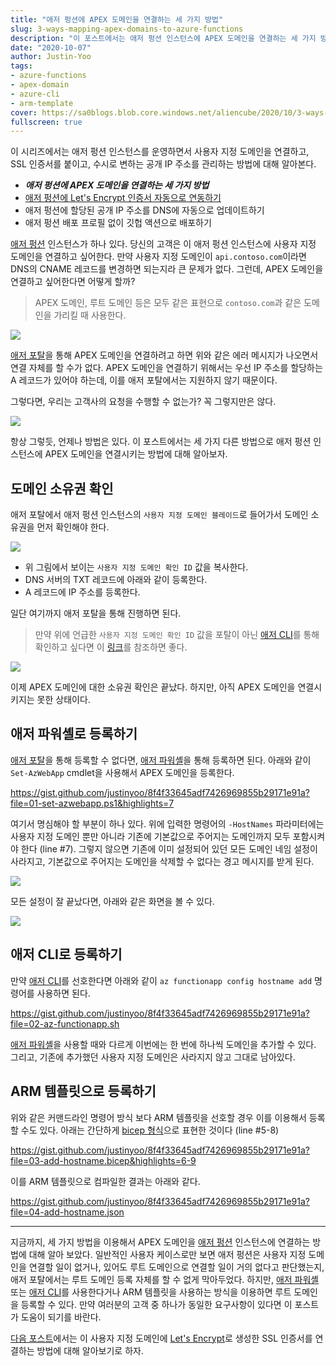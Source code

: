 ```yaml
---
title: "애저 펑션에 APEX 도메인을 연결하는 세 가지 방법"
slug: 3-ways-mapping-apex-domains-to-azure-functions
description: "이 포스트에서는 애저 펑션 인스턴스에 APEX 도메인을 연결하는 세 가지 방법에 대해 논의해 봅니다."
date: "2020-10-07"
author: Justin-Yoo
tags:
- azure-functions
- apex-domain
- azure-cli
- arm-template
cover: https://sa0blogs.blob.core.windows.net/aliencube/2020/10/3-ways-mapping-apex-domains-to-azure-functions-00.png
fullscreen: true
---
```


이 시리즈에서는 애저 펑션 인스턴스를 운영하면서 사용자 지정 도메인을 연결하고, SSL 인증서를 붙이고, 수시로 변하는 공개 IP 주소를 관리하는 방법에 대해 알아본다.

* ***애저 펑션에 APEX 도메인을 연결하는 세 가지 방법***
* [애저 펑션에 Let's Encrypt 인증서 자동으로 연동하기][post 2]
* 애저 펑션에 할당된 공개 IP 주소를 DNS에 자동으로 업데이트하기
* 애저 펑션 배포 프로필 없이 깃헙 액션으로 배포하기

[애저 펑션][az func] 인스턴스가 하나 있다. 당신의 고객은 이 애저 펑션 인스턴스에 사용자 지정 도메인을 연결하고 싶어한다. 만약 사용자 지정 도메인이 `api.contoso.com`이라면 DNS의 CNAME 레코드를 변경하면 되는지라 큰 문제가 없다. 그런데, APEX 도메인을 연결하고 싶어한다면 어떻게 할까?

> APEX 도메인, 루트 도메인 등은 모두 같은 표현으로 `contoso.com`과 같은 도메인을 가리킬 때 사용한다.

![][image-01]

[애저 포탈][az portal]을 통해 APEX 도메인을 연결하려고 하면 위와 같은 에러 메시지가 나오면서 연결 자체를 할 수가 없다. APEX 도메인을 연결하기 위해서는 우선 IP 주소를 할당하는 A 레코드가 있어야 하는데, 이를 애저 포탈에서는 지원하지 않기 때문이다.

그렇다면, 우리는 고객사의 요청을 수행할 수 없는가? 꼭 그렇지만은 않다.

![][image-02]

항상 그렇듯, 언제나 방법은 있다. 이 포스트에서는 세 가지 다른 방법으로 애저 펑션 인스턴스에 APEX 도메인을 연결시키는 방법에 대해 알아보자.


## 도메인 소유권 확인 ##

애저 포탈에서 애저 펑션 인스턴스의 `사용자 지정 도메인 블레이드`로 들어가서 도메인 소유권을 먼저 확인해야 한다.

![][image-03]

* 위 그림에서 보이는 `사용자 지정 도메인 확인 ID` 값을 복사한다.
* DNS 서버의 TXT 레코드에 아래와 같이 등록한다.
* A 레코드에 IP 주소를 등록한다.

일단 여기까지 애저 포탈을 통해 진행하면 된다.

> 만약 위에 언급한 `사용자 지정 도메인 확인 ID` 값을 포탈이 아닌 [애저 CLI][az cli]를 통해 확인하고 싶다면 이 [링크][gh azcli]를 참조하면 좋다.

![][image-04]

이제 APEX 도메인에 대한 소유권 확인은 끝났다. 하지만, 아직 APEX 도메인을 연결시키지는 못한 상태이다.


## 애저 파워셸로 등록하기 ##

[애저 포탈][az portal]을 통해 등록할 수 없다면, [애저 파워셸][az pwsh]을 통해 등록하면 된다. 아래와 같이 `Set-AzWebApp` cmdlet을 사용해서 APEX 도메인을 등록한다.

https://gist.github.com/justinyoo/8f4f33645adf7426969855b29171e91a?file=01-set-azwebapp.ps1&highlights=7

여기서 명심해야 할 부분이 하나 있다. 위에 입력한 명령어의 `-HostNames` 파라미터에는 사용자 지정 도메인 뿐만 아니라 기존에 기본값으로 주어지는 도메인까지 모두 포함시켜야 한다 (line #7). 그렇지 않으면 기존에 이미 설정되어 있던 모든 도메인 네임 설정이 사라지고, 기본값으로 주어지는 도메인을 삭제할 수 없다는 경고 메시지를 받게 된다.

![][image-05]

모든 설정이 잘 끝났다면, 아래와 같은 화면을 볼 수 있다.

![][image-06]


## 애저 CLI로 등록하기 ##

만약 [애저 CLI][az cli]를 선호한다면 아래와 같이 `az functionapp config hostname add` 명령어를 사용하면 된다.

https://gist.github.com/justinyoo/8f4f33645adf7426969855b29171e91a?file=02-az-functionapp.sh

[애저 파워셸][az pwsh]을 사용할 때와 다르게 이번에는 한 번에 하나씩 도메인을 추가할 수 있다. 그리고, 기존에 추가했던 사용자 지정 도메인은 사라지지 않고 그대로 남아있다.


## ARM 템플릿으로 등록하기 ##

위와 같은 커맨드라인 명령어 방식 보다 ARM 템플릿을 선호할 경우 이를 이용해서 등록할 수도 있다. 아래는 간단하게 [bicep 형식][gh bicep]으로 표현한 것이다 (line #5-8)

https://gist.github.com/justinyoo/8f4f33645adf7426969855b29171e91a?file=03-add-hostname.bicep&highlights=6-9

이를 ARM 템플릿으로 컴파일한 결과는 아래와 같다.

https://gist.github.com/justinyoo/8f4f33645adf7426969855b29171e91a?file=04-add-hostname.json

---

지금까지, 세 가지 방법을 이용해서 APEX 도메인을 [애저 펑션][az func] 인스턴스에 연결하는 방법에 대해 알아 보았다. 일반적인 사용자 케이스로만 보면 애저 펑션은 사용자 지정 도메인을 연결할 일이 없거나, 있어도 루트 도메인으로 연결할 일이 거의 없다고 판단했는지, 애저 포탈에서는 루트 도메인 등록 자체를 할 수 없게 막아두었다. 하지만, [애저 파워셸][az pwsh] 또는 [애저 CLI][az cli]를 사용한다거나 ARM 템플릿을 사용하는 방식을 이용하면 루트 도메인을 등록할 수 있다. 만약 여러분의 고객 중 하나가 동일한 요구사항이 있다면 이 포스트가 도움이 되기를 바란다.

[다음 포스트][post 2]에서는 이 사용자 지정 도메인에 [Let's Encrypt][letsencrypt]로 생성한 SSL 인증서를 연결하는 방법에 대해 알아보기로 하자.


[image-01]: https://sa0blogs.blob.core.windows.net/aliencube/2020/10/3-ways-mapping-apex-domains-to-azure-functions-01-ko.png
[image-02]: https://sa0blogs.blob.core.windows.net/aliencube/2020/10/3-ways-mapping-apex-domains-to-azure-functions-02-ko.jpg
[image-03]: https://sa0blogs.blob.core.windows.net/aliencube/2020/10/3-ways-mapping-apex-domains-to-azure-functions-03-ko.png
[image-04]: https://sa0blogs.blob.core.windows.net/aliencube/2020/10/3-ways-mapping-apex-domains-to-azure-functions-04-ko.png
[image-05]: https://sa0blogs.blob.core.windows.net/aliencube/2020/10/3-ways-mapping-apex-domains-to-azure-functions-05-ko.png
[image-06]: https://sa0blogs.blob.core.windows.net/aliencube/2020/10/3-ways-mapping-apex-domains-to-azure-functions-06-ko.png

[post 1]: /ko/2020/10/07/3-ways-mapping-apex-domains-to-azure-functions/
[post 2]: /ko/2020/10/14/lets-encrypt-ssl-certificate-on-azure-functions/
[post 3]: /ko/2020/10/21/tbp/
[post 4]: /ko/2020/10/28/tbp/

[az func]: https://docs.microsoft.com/ko-kr/azure/azure-functions/functions-overview?WT.mc_id=aliencubeorg-blog-juyoo
[az portal]: https://azure.microsoft.com/ko-kr/features/azure-portal/?WT.mc_id=aliencubeorg-blog-juyoo
[az cli]: https://docs.microsoft.com/ko-kr/cli/azure/what-is-azure-cli?WT.mc_id=aliencubeorg-blog-juyoo
[az pwsh]: https://docs.microsoft.com/ko-kr/powershell/azure/new-azureps-module-az?WT.mc_id=aliencubeorg-blog-juyoo

[gh azcli]: https://github.com/Azure/azure-cli/issues/14142#issuecomment-676539150
[gh bicep]: https://github.com/azure/bicep

[letsencrypt]: https://letsencrypt.org/
